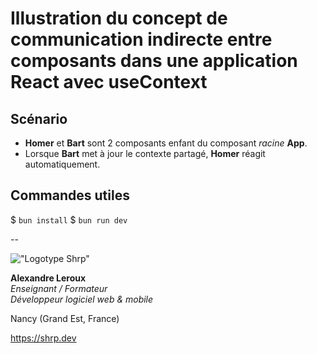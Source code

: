 # Illustration du concept de communication indirecte entre composants dans une application React avec useContext

## Scénario

- __Homer__ et __Bart__ sont 2 composants enfant du composant _racine_ __App__.
- Lorsque __Bart__ met à jour le contexte partagé, __Homer__ réagit automatiquement.

## Commandes utiles

$ `bun install`
$ `bun run dev`

--

!["Logotype Shrp"](https://sherpa.one/images/sherpa-logotype.png)

__Alexandre Leroux__  
_Enseignant / Formateur_  
_Développeur logiciel web & mobile_

Nancy (Grand Est, France)

<https://shrp.dev>
